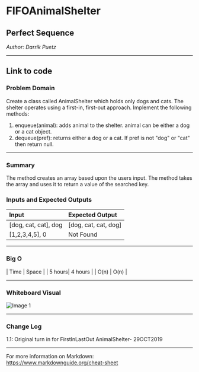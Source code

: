 # FIFOAnimalShelter

## Perfect Sequence
*Author: Darrik Puetz*

---
## Link to code 


### Problem Domain

Create a class called AnimalShelter which holds only dogs and cats. The shelter operates using a first-in, first-out approach.
Implement the following methods:
1. enqueue(animal): adds animal to the shelter. animal can be either a dog or a cat object.
2. dequeue(pref): returns either a dog or a cat. If pref is not "dog" or "cat" then return null.

---
### Summary
The method creates an array based upon the users input. The method takes the array and uses it to return a value of the searched key.

### Inputs and Expected Outputs

| Input               | Expected Output       |
| :-----------        | :-----------          |
| [dog, cat, cat], dog|[dog, cat, cat, dog]   |
| [1,2,3,4,5], 0      | Not Found             |


---

### Big O


| Time   | Space   |
| 5 hours| 4 hours |
| O(n)   | O(n)    |


---


### Whiteboard Visual
![Image 1](https://github.com/darrikpuetz/data-structures-and-algorithms-C-DOTNET-/blob/master/assets/binarysearch.jpeg)


---

### Change Log

1.1: Original turn in for FirstInLastOut AnimalShelter- 29OCT2019 

---

For more information on Markdown: https://www.markdownguide.org/cheat-sheet
